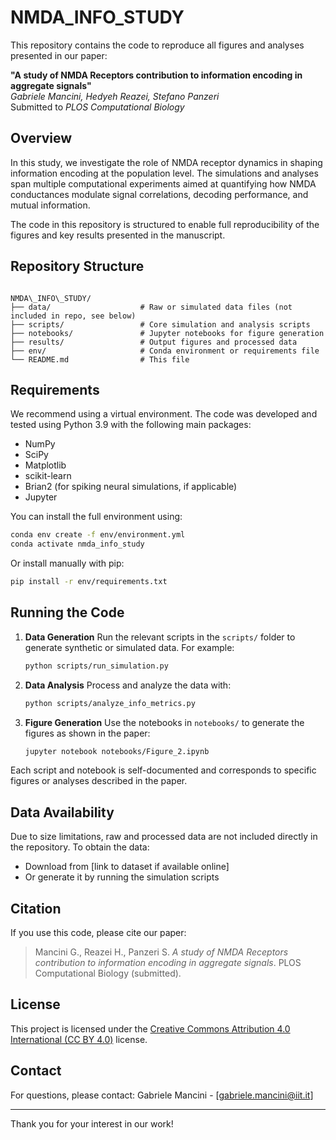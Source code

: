 # NMDA_INFO_STUDY

This repository contains the code to reproduce all figures and analyses presented in our paper:

**"A study of NMDA Receptors contribution to information encoding in aggregate signals"**  
*Gabriele Mancini, Hedyeh Reazei, Stefano Panzeri*  
Submitted to *PLOS Computational Biology*

## Overview

In this study, we investigate the role of NMDA receptor dynamics in shaping information encoding at the population level. The simulations and analyses span multiple computational experiments aimed at quantifying how NMDA conductances modulate signal correlations, decoding performance, and mutual information.

The code in this repository is structured to enable full reproducibility of the figures and key results presented in the manuscript.

## Repository Structure

```

NMDA\_INFO\_STUDY/
├── data/                    # Raw or simulated data files (not included in repo, see below)
├── scripts/                 # Core simulation and analysis scripts
├── notebooks/               # Jupyter notebooks for figure generation
├── results/                 # Output figures and processed data
├── env/                     # Conda environment or requirements file
└── README.md                # This file

````

## Requirements

We recommend using a virtual environment. The code was developed and tested using Python 3.9 with the following main packages:

- NumPy
- SciPy
- Matplotlib
- scikit-learn
- Brian2 (for spiking neural simulations, if applicable)
- Jupyter

You can install the full environment using:

```bash
conda env create -f env/environment.yml
conda activate nmda_info_study
````

Or install manually with pip:

```bash
pip install -r env/requirements.txt
```

## Running the Code

1. **Data Generation**
   Run the relevant scripts in the `scripts/` folder to generate synthetic or simulated data. For example:

   ```bash
   python scripts/run_simulation.py
   ```

2. **Data Analysis**
   Process and analyze the data with:

   ```bash
   python scripts/analyze_info_metrics.py
   ```

3. **Figure Generation**
   Use the notebooks in `notebooks/` to generate the figures as shown in the paper:

   ```bash
   jupyter notebook notebooks/Figure_2.ipynb
   ```

Each script and notebook is self-documented and corresponds to specific figures or analyses described in the paper.

## Data Availability

Due to size limitations, raw and processed data are not included directly in the repository. To obtain the data:

* Download from \[link to dataset if available online]
* Or generate it by running the simulation scripts

## Citation

If you use this code, please cite our paper:

> Mancini G., Reazei H., Panzeri S. *A study of NMDA Receptors contribution to information encoding in aggregate signals*. PLOS Computational Biology (submitted).

## License

This project is licensed under the [Creative Commons Attribution 4.0 International (CC BY 4.0)](https://creativecommons.org/licenses/by/4.0/) license.

## Contact

For questions, please contact:
Gabriele Mancini - \[[gabriele.mancini@iit.it](gabriele.mancini@iit.it)]

---

Thank you for your interest in our work!

